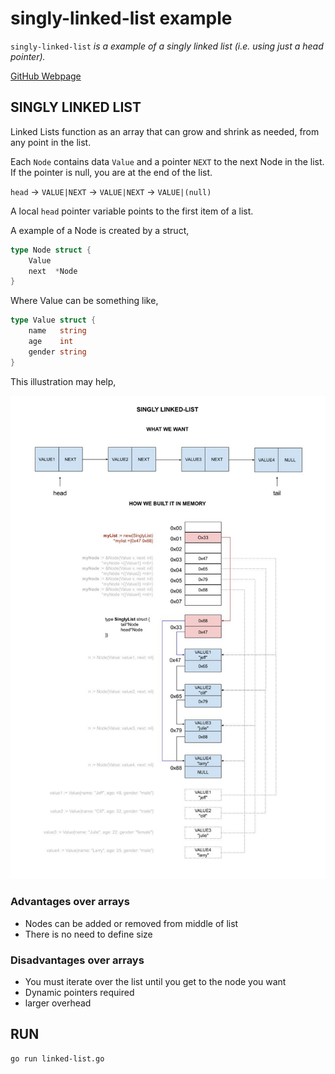 # singly-linked-list example

`singly-linked-list` _is a example of
a singly linked list (i.e. using just a head pointer)._

[GitHub Webpage](https://jeffdecola.github.io/my-go-examples/)

## SINGLY LINKED LIST

Linked Lists function as an array that can grow and shrink as needed,
from any point in the list.

Each `Node` contains data `Value` and a pointer `NEXT` to the next
Node in the list. If the pointer is null, you are at the end of the list.

`head` -> `VALUE|NEXT` -> `VALUE|NEXT` -> `VALUE|(null)`

A local `head` pointer variable points to the first item of a list.

A example of a Node is created by a struct,

```go
type Node struct {
    Value
    next  *Node
}
```

Where Value can be something like,

```go
type Value struct {
    name   string
    age    int
    gender string
}
```

This illustration may help,

![IMAGE - singly-linked-list - IMAGE](../../docs/pics/singly-linked-list.jpg)

### Advantages over arrays

* Nodes can be added or removed from middle of list
* There is no need to define size

### Disadvantages over arrays

* You must iterate over the list until you get to the node you want
* Dynamic pointers required
* larger overhead

## RUN

```bash
go run linked-list.go
```
